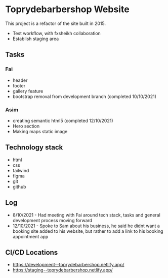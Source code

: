 # Toprydebarbershop Website

This project is a refactor of the site built in 2015.

- Test workflow, with fxsheikh collaboration
- Establish staging area

## Tasks 

 ### Fai
  - header
  - footer
  - gallery feature
  - bootstrap removal from development branch (completed 10/10/2021)
  
 ### Asim
  - creating semantic html5 (completed 12/10/2021)
  - Hero section
  - Making maps static image

## Technology stack
  - html
  - css
  - tailwind
  - figma
  - git 
  - github

## Log

 - 8/10/2021 - Had meeting with Fai around tech stack, tasks and general development process moving forward
 - 12/10/2021 - Spoke to Sam about his business, he said he didnt want a booking site added to his website, but rather to add a link to his booking appointment app

## CI/CD Locations

 - https://development--toprydebarbershop.netlify.app/
 - https://staging--toprydebarbershop.netlify.app/
